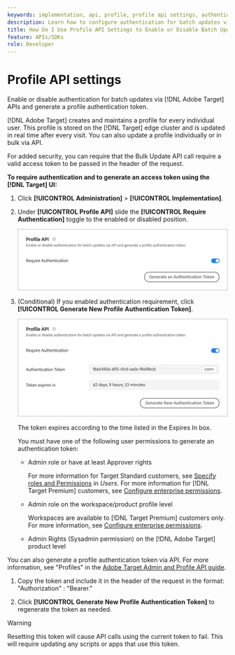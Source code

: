 ```yaml
---
keywords: implementation, api, profile, profile api settings, authentication token
description: Learn how to configure authentication for batch updates via [!DNL Adobe Target] APIs and generate a profile authentication token.
title: How Do I Use Profile API Settings to Enable or Disable Batch Updates?
feature: APIs/SDKs
role: Developer
---
```

# Profile API settings

Enable or disable authentication for batch updates via [!DNL Adobe Target] APIs and generate a profile authentication token.

[!DNL Adobe Target] creates and maintains a profile for every individual user. This profile is stored on the [!DNL Target] edge cluster and is updated in real time after every visit. You can also update a profile individually or in bulk via API.

For added security, you can require that the Bulk Update API call require a valid access token to be passed in the header of the request.

**To require authentication and to generate an access token using the [!DNL Target] UI:**

1. Click **[!UICONTROL Administration]** > **[!UICONTROL Implementation]**.
1. Under **[!UICONTROL Profile API]** slide the **[!UICONTROL Require Authentication]** toggle to the enabled or disabled position.

   ![alt image](assets/profile_api_settings.png)

1. (Conditional) If you enabled authentication requirement, click **[!UICONTROL Generate New Profile Authentication Token]**.

   ![alt image](assets/profile_api_settings_2.png)

   The token expires according to the time listed in the Expires In box.

   You must have one of the following user permissions to generate an authentication token:

   * Admin role or have at least Approver rights

     For more information for Target Standard customers, see [Specify roles and Permissions](https://experienceleague.adobe.com/docs/target/using/administer/manage-users/users/user-management.html#roles-permissions) in *Users*. For more information for [!DNL Target Premium] customers, see [Configure enterprise permissions](https://experienceleague.adobe.com/docs/target/using/administer/manage-users/enterprise/properties-overview.html).

   * Admin role on the workspace/product profile level

     Workspaces are available to [!DNL Target Premium] customers only. For more information, see [Configure enterprise permissions](https://experienceleague.adobe.com/docs/target/using/administer/manage-users/enterprise/properties-overview.html).

   * Admin Rights (Sysadmin permission) on the [!DNL Adobe Target] product level
  
  You can also generate a profile authentication token via API. For more information, see "Profiles" in the [Adobe Target Admin and Profile API guide](../../administer/admin-api/admin-api-overview-new.md).

1. Copy the token and include it in the header of the request in the format: "Authorization" : "Bearer."

1. Click **[!UICONTROL Generate New Profile Authentication Token]** to regenerate the token as needed.

>[!WARNING]
>
>Resetting this token will cause API calls using the current token to fail. This will require updating any scripts or apps that use this token.

